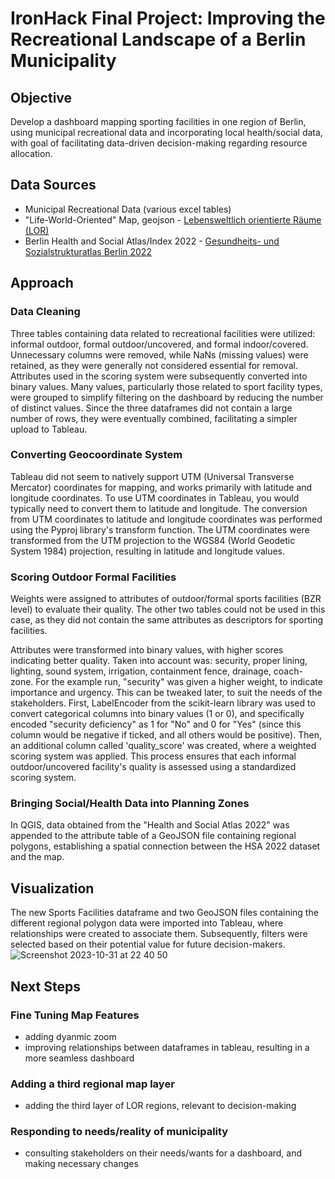 # IronHack Final Project: Improving the Recreational Landscape of a Berlin Municipality

## Objective
Develop a dashboard mapping sporting facilities in one region of Berlin, using municipal recreational data and incorporating local health/social data, with goal of facilitating data-driven decision-making regarding resource allocation.

## Data Sources
- Municipal Recreational Data (various excel tables)
- "Life-World-Oriented" Map, geojson - [Lebensweltlich orientierte Räume (LOR)](https://daten.odis-berlin.de/de/dataset/lor_planungsgraeume/)
- Berlin Health and Social Atlas/Index 2022 - [Gesundheits- und Sozialstrukturatlas Berlin 2022](https://daten.berlin.de/datensaetze/gesundheits-und-sozialstrukturatlas-berlin-2022-indexwerte-auf-ebene-der-prognoseräume)

## Approach
### Data Cleaning
Three tables containing data related to recreational facilities were utilized: informal outdoor, formal outdoor/uncovered, and formal indoor/covered. Unnecessary columns were removed, while NaNs (missing values) were retained, as they were generally not considered essential for removal. Attributes used in the scoring system were subsequently converted into binary values. Many values, particularly those related to sport facility types, were grouped to simplify filtering on the dashboard by reducing the number of distinct values. Since the three dataframes did not contain a large number of rows, they were eventually combined, facilitating a simpler upload to Tableau.

### Converting  Geocoordinate System
Tableau did not seem to natively support UTM (Universal Transverse Mercator) coordinates for mapping, and works primarily with latitude and longitude coordinates. To use UTM coordinates in Tableau, you would typically need to convert them to latitude and longitude. The conversion from UTM coordinates to latitude and longitude coordinates was performed using the Pyproj library's transform function. The UTM coordinates were transformed from the UTM projection to the WGS84 (World Geodetic System 1984) projection, resulting in latitude and longitude values.

### Scoring Outdoor Formal Facilities
Weights were assigned to attributes of outdoor/formal sports facilities (BZR level) to evaluate their quality. The other two tables could not be used in this case, as they did not contain the same attributes as descriptors for sporting facilities. 

Attributes were transformed into binary values, with higher scores indicating better quality. Taken into account was: security, proper lining, lighting, sound system, irrigation, containment fence, drainage, coach-zone. For the example run, "security" was given a higher weight, to indicate importance and urgency. This can be tweaked later, to suit the needs of the stakeholders. First, LabelEncoder from the scikit-learn library was used to convert categorical columns into binary values (1 or 0), and specifically encoded "security deficiency" as 1 for "No" and 0 for "Yes" (since this column would be negative if ticked, and all others would be positive). Then, an additional column called 'quality_score' was created, where a weighted scoring system was applied. This process ensures that each informal outdoor/uncovered facility's quality is assessed using a standardized scoring system.

### Bringing Social/Health Data into Planning Zones
In QGIS, data obtained from the "Health and Social Atlas 2022" was appended to the attribute table of a GeoJSON file containing regional polygons, establishing a spatial connection between the HSA 2022 dataset and the map.

## Visualization
The new Sports Facilities dataframe and two GeoJSON files containing the different regional polygon data were imported into Tableau, where relationships were created to associate them. Subsequently, filters were selected based on their potential value for future decision-makers.
![Screenshot 2023-10-31 at 22 40 50](https://github.com/JaydaBubel/IronHack_FinalProject/assets/129682724/d1e033a2-bfaa-4d84-937f-64b94feac21f)

## Next Steps
### Fine Tuning Map Features
- adding dyanmic zoom
- improving relationships between dataframes in tableau, resulting in a more seamless dashboard
  
### Adding a third regional map layer
- adding the third layer of LOR regions, relevant to decision-making
  
### Responding to needs/reality of municipality
- consulting stakeholders on their needs/wants for a dashboard, and making necessary changes


